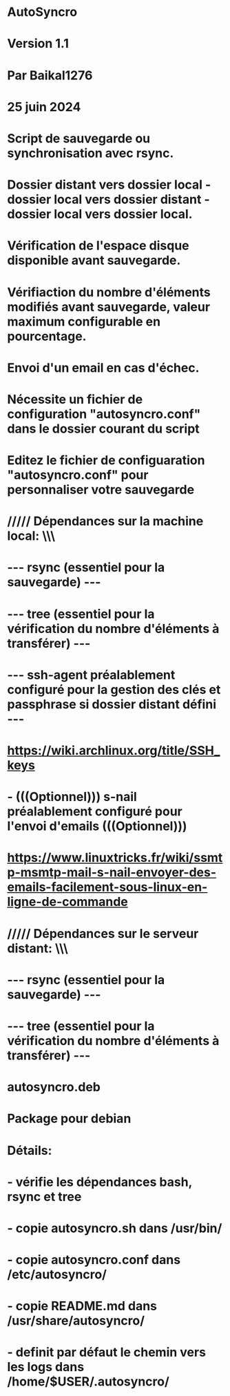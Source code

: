 # AutoSyncro
# Version 1.1
#
# Par Baikal1276
#
# 25 juin 2024
#
# Script de sauvegarde ou synchronisation avec rsync.
# Dossier distant vers dossier local - dossier local vers dossier distant - dossier local vers dossier local.
# Vérification de l'espace disque disponible avant sauvegarde.
# Vérifiaction du nombre d'éléments modifiés avant sauvegarde, valeur maximum configurable en pourcentage.
# Envoi d'un email en cas d'échec.
#
# Nécessite un fichier de configuration "autosyncro.conf" dans le dossier courant du script
# Editez le fichier de configuaration "autosyncro.conf" pour personnaliser votre sauvegarde
#
# ///// Dépendances sur la machine local: \\\\\
#
# --- rsync (essentiel pour la sauvegarde) ---
# --- tree (essentiel pour la vérification du nombre d'éléments à transférer) ---
# --- ssh-agent préalablement configuré pour la gestion des clés et passphrase si dossier distant défini ---
# https://wiki.archlinux.org/title/SSH_keys
# - (((Optionnel))) s-nail préalablement configuré pour l'envoi d'emails (((Optionnel)))
# https://www.linuxtricks.fr/wiki/ssmtp-msmtp-mail-s-nail-envoyer-des-emails-facilement-sous-linux-en-ligne-de-commande
#
# ///// Dépendances sur le serveur distant: \\\\\
#
# --- rsync (essentiel pour la sauvegarde) ---
# --- tree (essentiel pour la vérification du nombre d'éléments à transférer) ---
#
# autosyncro.deb
# Package pour debian
# Détails:
# - vérifie les dépendances bash, rsync et tree
# - copie autosyncro.sh dans /usr/bin/
# - copie autosyncro.conf dans /etc/autosyncro/
# - copie README.md dans /usr/share/autosyncro/
# - definit par défaut le chemin vers les logs dans /home/$USER/.autosyncro/
